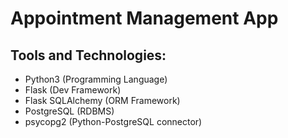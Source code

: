 # Appointment Management App

## Tools and Technologies:
* Python3 (Programming Language)
* Flask (Dev Framework)
* Flask SQLAlchemy (ORM Framework)
* PostgreSQL (RDBMS)
* psycopg2 (Python-PostgreSQL connector)
